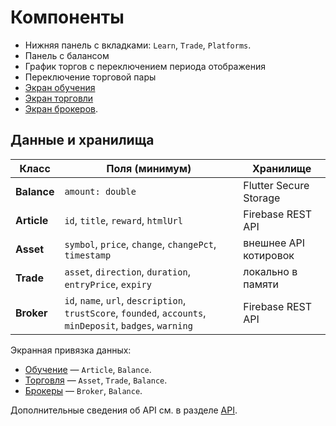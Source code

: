 # Компоненты

- Нижняя панель с вкладками: `Learn`, `Trade`, `Platforms`.
- Панель с балансом
- График торгов с переключением периода отображения
- Переключение торговой пары
- [Экран обучения](screen_1_learning.md)
- [Экран торговли](screen_2_trading.md)
- [Экран брокеров](screen_3_brokers.md).

## Данные и хранилища
| Класс | Поля (минимум) | Хранилище |
|-------|----------------|-----------|
| **Balance** | `amount: double` | Flutter Secure Storage |
| **Article** | `id`, `title`, `reward`, `htmlUrl` | Firebase REST API |
| **Asset** | `symbol`, `price`, `change`, `changePct`, `timestamp` | внешнее API котировок |
| **Trade** | `asset`, `direction`, `duration`, `entryPrice`, `expiry` | локально в памяти |
| **Broker** | `id`, `name`, `url`, `description`, `trustScore`, `founded`, `accounts`, `minDeposit`, `badges`, `warning` | Firebase REST API |

Экранная привязка данных:
- [Обучение](screen_1_learning.md) — `Article`, `Balance`.
- [Торговля](screen_2_trading.md) — `Asset`, `Trade`, `Balance`.
- [Брокеры](screen_3_brokers.md) — `Broker`, `Balance`.

Дополнительные сведения об API см. в разделе [API](api.md).
